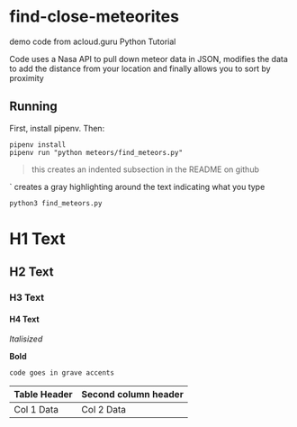 # find-close-meteorites
demo code from acloud.guru Python Tutorial

Code uses a Nasa API to pull down meteor data in JSON, modifies the data to add the distance from your location and finally allows you to sort by proximity 

## Running

First, install pipenv.  Then:

```
pipenv install
pipenv run "python meteors/find_meteors.py"
```


> this creates an indented subsection in the README on github

\` creates a gray highlighting around the text indicating what you type

`python3 find_meteors.py`

# H1 Text
## H2 Text
### H3 Text
#### H4 Text
*Italisized* 

**Bold** 

`code goes in grave accents` 

Table Header | Second column header
-------|----------
Col 1 Data | Col 2 Data

